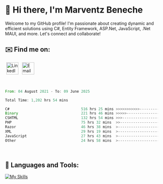 # 👋 Hi there, I'm Marventz Beneche

Welcome to my GitHub profile! I'm passionate about creating dynamic and efficient solutions using C#, Entity Framework, ASP.Net, JavaScript, .Net MAUI, and more. Let's connect and collaborate!

## ✉️ Find me on:
 <a href="https://linkedin.com/in/benechem" target="_blank" rel="noopener noreferrer"> <img src="https://icons.iconarchive.com/icons/limav/flat-gradient-social/512/Linkedin-icon.png" alt="LinkedIn" height="40" style="vertical-align:top; margin:4px"></a>
 <a href="mailto:info@benechem.co"> <img src="https://icons.iconarchive.com/icons/dtafalonso/android-lollipop/512/Gmail-icon.png" alt="Email" height="40" style="vertical-align:top; margin:4px"></a>
</p>

<br/>
<!--START_SECTION:waka-->

```rust
From: 04 August 2021 - To: 09 June 2025

Total Time: 1,202 hrs 54 mins

C#                                 516 hrs 25 mins >>>>>>>>>>>--------------   42.06 %
Binary                             221 hrs 46 mins >>>>>--------------------   18.06 %
CSHTML                             132 hrs 54 mins >>>----------------------   10.82 %
PHP                                75 hrs 32 mins  >>-----------------------   06.15 %
Razor                              46 hrs 38 mins  >------------------------   03.80 %
XML                                29 hrs 19 mins  >------------------------   02.39 %
JavaScript                         27 hrs 43 mins  >------------------------   02.26 %
Other                              24 hrs 58 mins  >------------------------   02.03 %
```

<!--END_SECTION:waka-->
<br />

## 🧰 Languages and Tools:

[![My Skills](https://skillicons.dev/icons?i=js,html,css,cs,java,php,mysql,dotnet,bootstrap,visualstudio,vscode,androidstudio,azure,xd,wordpress,raspberrypi)](https://skillicons.dev)
<br />

